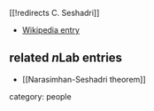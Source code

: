 [[!redirects C. Seshadri]]


* [Wikipedia entry](http://en.wikipedia.org/wiki/C._S._Seshadri)

## related $n$Lab entries

* [[Narasimhan-Seshadri theorem]]

category: people
